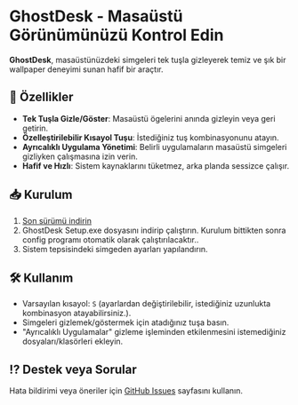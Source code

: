 # GhostDesk - Masaüstü Görünümünüzü Kontrol Edin  

**GhostDesk**, masaüstünüzdeki simgeleri tek tuşla gizleyerek temiz ve şık bir wallpaper deneyimi sunan hafif bir araçtır.  

## 🌟 Özellikler  
- **Tek Tuşla Gizle/Göster**: Masaüstü ögelerini anında gizleyin veya geri getirin.  
- **Özelleştirilebilir Kısayol Tuşu**: İstediğiniz tuş kombinasyonunu atayın.  
- **Ayrıcalıklı Uygulama Yönetimi**: Belirli uygulamaların masaüstü simgeleri gizliyken çalışmasına izin verin.  
- **Hafif ve Hızlı**: Sistem kaynaklarını tüketmez, arka planda sessizce çalışır.  

## 📥 Kurulum  
1. [Son sürümü indirin](https://github.com/Ic3zy/GhostDesk/releases/tag/Beta)
2. GhostDesk Setup.exe dosyasını indirip çalıştırın. Kurulum bittikten sonra config programı otomatik olarak çalıştırılacaktır..  
3. Sistem tepsisindeki simgeden ayarları yapılandırın.  

## 🛠 Kullanım  
- Varsayılan kısayol: `S` (ayarlardan değiştirilebilir, istediğiniz uzunlukta kombinasyon atayabilirsiniz.). 
- Simgeleri gizlemek/göstermek için atadığınız tuşa basın.  
- "Ayrıcalıklı Uygulamalar" gizleme işleminden etkilenmesini istemediğiniz dosyaları/klasörleri ekleyin.  

## ⁉ Destek veya Sorular  
Hata bildirimi veya öneriler için [GitHub Issues](https://github.com/Ic3zy/GhostDesk/issues) sayfasını kullanın.  
